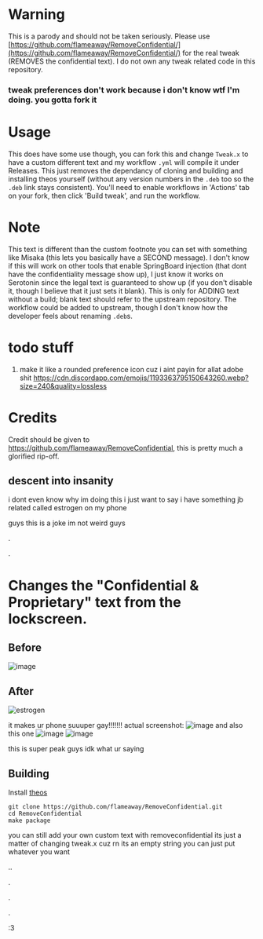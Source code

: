 # Warning
This is a parody and should not be taken seriously. Please use [https://github.com/flameaway/RemoveConfidential/](https://github.com/flameaway/RemoveConfidential/) for the real tweak (REMOVES the confidential text). I do not own any tweak related code in this repository.

### tweak preferences don't work because i don't know wtf I'm doing. you gotta fork it
# Usage
This does have some use though, you can fork this and change `Tweak.x` to have a custom different text and my workflow `.yml` will compile it under Releases. This just removes the dependancy of cloning and building and installing theos yourself (without any version numbers in the `.deb` too so the `.deb` link stays consistent). You'll need to enable workflows in 'Actions' tab on your fork, then click 'Build tweak', and run the workflow.
# Note
This text is different than the custom footnote you can set with something like Misaka (this lets you basically have a SECOND message). I don't know if this will work on other tools that enable SpringBoard injection (that dont have the confidentiality message show up), I just know it works on Serotonin since the legal text is guaranteed to show up (if you don't disable it, though I believe that it just sets it blank). This is only for ADDING text without a build; blank text should refer to the upstream repository. The workflow could be added to upstream, though I don't know how the developer feels about renaming `.deb`s.
# todo stuff
1. make it like a rounded preference icon cuz i aint payin for allat adobe shit https://cdn.discordapp.com/emojis/1193363795150643260.webp?size=240&quality=lossless
# Credits
Credit should be given to https://github.com/flameaway/RemoveConfidential, this is pretty much a glorified rip-off.
## descent into insanity

i dont even know why im doing this i just want to say i have something jb related called estrogen on my phone

guys this is a joke im not weird guys

.

.

# Changes the "Confidential & Proprietary" text from the lockscreen.

## Before
![image](https://github.com/flameaway/RemoveConfidential/assets/8405067/3ab7084f-cf1f-460f-b906-eed0434c33b5)

## After
![estrogen](https://github.com/dleovl/Estrogen/assets/95427722/104777d4-0e3e-4173-84dc-78805588f861)

it makes ur phone suuuper gay!!!!!!! actual screenshot: ![image](https://github.com/dleovl/Estrogen/assets/95427722/7aa07cc1-e972-4320-b8db-9eab099057f2)
and also this one ![image](https://github.com/dleovl/Estrogen/assets/95427722/27b04b4a-0a41-4d65-bc47-6c02151fe596) ![image](https://github.com/dleovl/Estrogen/assets/95427722/caf35185-45cc-4bf2-ad7d-bd1531795e26)

this is super peak guys idk what ur saying

## Building
Install [theos](https://theos.dev/docs/installation)
```console
git clone https://github.com/flameaway/RemoveConfidential.git
cd RemoveConfidential
make package
```
you can still add your own custom text with removeconfidential its just a matter of changing tweak.x cuz rn its an empty string you can just put whatever you want







..

.

.

.

:3
